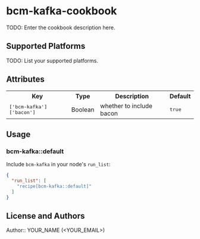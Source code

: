 # bcm-kafka-cookbook

TODO: Enter the cookbook description here.

## Supported Platforms

TODO: List your supported platforms.

## Attributes

<table>
  <tr>
    <th>Key</th>
    <th>Type</th>
    <th>Description</th>
    <th>Default</th>
  </tr>
  <tr>
    <td><tt>['bcm-kafka']['bacon']</tt></td>
    <td>Boolean</td>
    <td>whether to include bacon</td>
    <td><tt>true</tt></td>
  </tr>
</table>

## Usage

### bcm-kafka::default

Include `bcm-kafka` in your node's `run_list`:

```json
{
  "run_list": [
    "recipe[bcm-kafka::default]"
  ]
}
```

## License and Authors

Author:: YOUR_NAME (<YOUR_EMAIL>)
